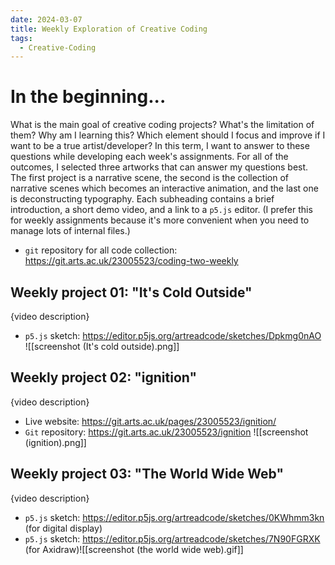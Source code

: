 ```yaml
---
date: 2024-03-07
title: Weekly Exploration of Creative Coding
tags:
  - Creative-Coding
---
```

# In the beginning...
What is the main goal of creative coding projects? What's the limitation of them? Why am I learning this? Which element should I focus and improve if I want to be a true artist/developer? In this term, I want to answer to these questions while developing each week's assignments. For all of the outcomes, I selected three artworks that can answer my questions best. The first project is a narrative scene, the second is the collection of narrative scenes which becomes an interactive animation, and the last one is deconstructing typography. Each subheading contains a brief introduction, a short demo video, and a link to a `p5.js` editor. (I prefer this for weekly assignments because it's more convenient when you need to manage lots of internal files.)

- `git` repository for all code collection: https://git.arts.ac.uk/23005523/coding-two-weekly

## Weekly project 01: "It's Cold Outside"
{video description}
- `p5.js` sketch: https://editor.p5js.org/artreadcode/sketches/Dpkmg0nAO
![[screenshot (It's cold outside).png]]

## Weekly project 02: "ignition"
{video description}
- Live website: https://git.arts.ac.uk/pages/23005523/ignition/
- `Git` repository: https://git.arts.ac.uk/23005523/ignition
![[screenshot (ignition).png]]


## Weekly project 03: "The World Wide Web"
{video description}
- `p5.js` sketch: https://editor.p5js.org/artreadcode/sketches/0KWhmm3kn (for digital display)
- `p5.js` sketch: https://editor.p5js.org/artreadcode/sketches/7N90FGRXK (for Axidraw)![[screenshot (the world wide web).gif]]



